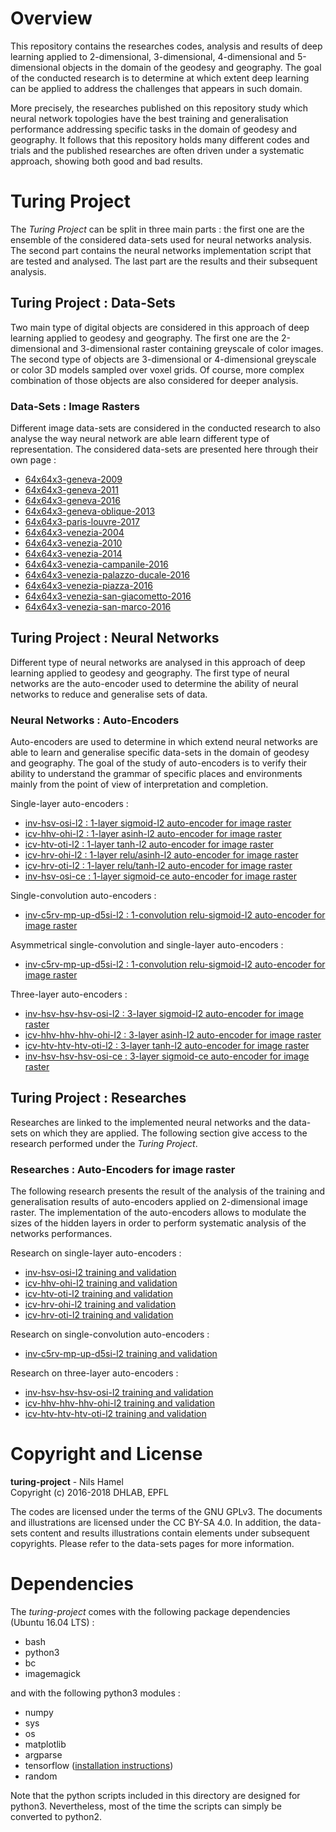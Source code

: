 # Overview

This repository contains the researches codes, analysis and results of deep learning applied to 2-dimensional, 3-dimensional, 4-dimensional and 5-dimensional objects in the domain of the geodesy and geography. The goal of the conducted research is to determine at which extent deep learning can be applied to address the challenges that appears in such domain.

More precisely, the researches published on this repository study which neural network topologies have the best training and generalisation performance addressing specific tasks in the domain of geodesy and geography. It follows that this repository holds many different codes and trials and the published researches are often driven under a systematic approach, showing both good and bad results.

# Turing Project

The _Turing Project_ can be split in three main parts : the first one are the ensemble of the considered data-sets used for neural networks analysis. The second part contains the neural networks implementation script that are tested and analysed. The last part are
the results and their subsequent analysis.

## Turing Project : Data-Sets

Two main type of digital objects are considered in this approach of deep learning applied to geodesy and geography. The first one are the 2-dimensional and 3-dimensional raster containing greyscale of color images. The second type of objects are 3-dimensional or 4-dimensional greyscale or color 3D models sampled over voxel grids. Of course, more complex combination of those objects are also considered for deeper analysis.

### Data-Sets : Image Rasters

Different image data-sets are considered in the conducted research to also analyse the way neural network are able learn different type of representation. The considered data-sets are presented here through their own page :

* [64x64x3-geneva-2009](https://github.com/nils-hamel/turing-project/blob/master/doc/dataset/64x64x3-geneva-2009.md)
* [64x64x3-geneva-2011](https://github.com/nils-hamel/turing-project/blob/master/doc/dataset/64x64x3-geneva-2011.md)
* [64x64x3-geneva-2016](https://github.com/nils-hamel/turing-project/blob/master/doc/dataset/64x64x3-geneva-2016.md)
* [64x64x3-geneva-oblique-2013](https://github.com/nils-hamel/turing-project/blob/master/doc/dataset/64x64x3-geneva-oblique-2013.md)
* [64x64x3-paris-louvre-2017](https://github.com/nils-hamel/turing-project/blob/master/doc/dataset/64x64x3-paris-louvre-2017.md)
* [64x64x3-venezia-2004](https://github.com/nils-hamel/turing-project/blob/master/doc/dataset/64x64x3-venezia-2004.md)
* [64x64x3-venezia-2010](https://github.com/nils-hamel/turing-project/blob/master/doc/dataset/64x64x3-venezia-2010.md)
* [64x64x3-venezia-2014](https://github.com/nils-hamel/turing-project/blob/master/doc/dataset/64x64x3-venezia-2014.md)
* [64x64x3-venezia-campanile-2016](https://github.com/nils-hamel/turing-project/blob/master/doc/dataset/64x64x3-venezia-campanile-2016.md)
* [64x64x3-venezia-palazzo-ducale-2016](https://github.com/nils-hamel/turing-project/blob/master/doc/dataset/64x64x3-venezia-palazzo-ducale-2016.md)
* [64x64x3-venezia-piazza-2016](https://github.com/nils-hamel/turing-project/blob/master/doc/dataset/64x64x3-venezia-piazza-2016.md)
* [64x64x3-venezia-san-giacometto-2016](https://github.com/nils-hamel/turing-project/blob/master/doc/dataset/64x64x3-venezia-san-giacometto-2016.md)
* [64x64x3-venezia-san-marco-2016](https://github.com/nils-hamel/turing-project/blob/master/doc/dataset/64x64x3-venezia-san-marco-2016.md)

## Turing Project : Neural Networks

Different type of neural networks are analysed in this approach of deep learning applied to geodesy and geography. The first type of neural networks are the auto-encoder used to determine the ability of neural networks to reduce and generalise sets of data.

### Neural Networks : Auto-Encoders

Auto-encoders are used to determine in which extend neural networks are able to learn and generalise specific data-sets in the domain of geodesy and geography. The goal of the study of auto-encoders is to verify their ability to understand the grammar of specific places and environments mainly from the point of view of interpretation and completion.

Single-layer auto-encoders :

* [inv-hsv-osi-l2 : 1-layer sigmoid-l2 auto-encoder for image raster](https://github.com/nils-hamel/turing-project/tree/master/src/turing-auto/auto-inv-hsv-osi-l2)
* [icv-hhv-ohi-l2 : 1-layer asinh-l2 auto-encoder for image raster](https://github.com/nils-hamel/turing-project/tree/master/src/turing-auto/auto-icv-hhv-ohi-l2)
* [icv-htv-oti-l2 : 1-layer tanh-l2 auto-encoder for image raster](https://github.com/nils-hamel/turing-project/tree/master/src/turing-auto/auto-icv-htv-oti-l2)
* [icv-hrv-ohi-l2 : 1-layer relu/asinh-l2 auto-encoder for image raster](https://github.com/nils-hamel/turing-project/tree/master/src/turing-auto/auto-icv-hrv-ohi-l2)
* [icv-hrv-oti-l2 : 1-layer relu/tanh-l2 auto-encoder for image raster](https://github.com/nils-hamel/turing-project/tree/master/src/turing-auto/auto-icv-hrv-oti-l2)
* [inv-hsv-osi-ce : 1-layer sigmoid-ce auto-encoder for image raster](https://github.com/nils-hamel/turing-project/tree/master/src/turing-auto/auto-inv-hsv-osi-ce)

Single-convolution auto-encoders :

* [inv-c5rv-mp-up-d5si-l2 : 1-convolution relu-sigmoid-l2 auto-encoder for image raster](https://github.com/nils-hamel/turing-project/tree/master/src/turing-auto/auto-inv-c5rv-mp-up-d5si-l2)

Asymmetrical single-convolution and single-layer auto-encoders :

* [inv-c5rv-mp-up-d5si-l2 : 1-convolution relu-sigmoid-l2 auto-encoder for image raster](https://github.com/nils-hamel/turing-project/tree/master/src/turing-auto/auto-inv-c5rv-mp-up-d5si-l2)

Three-layer auto-encoders :

* [inv-hsv-hsv-hsv-osi-l2 : 3-layer sigmoid-l2 auto-encoder for image raster](https://github.com/nils-hamel/turing-project/tree/master/src/turing-auto/auto-inv-hsv-hsv-hsv-osi-l2)
* [icv-hhv-hhv-hhv-ohi-l2 : 3-layer asinh-l2 auto-encoder for image raster](https://github.com/nils-hamel/turing-project/tree/master/src/turing-auto/auto-icv-hhv-hhv-hhv-ohi-l2)
* [icv-htv-htv-htv-oti-l2 : 3-layer tanh-l2 auto-encoder for image raster](https://github.com/nils-hamel/turing-project/tree/master/src/turing-auto/auto-icv-htv-htv-htv-oti-l2)
* [inv-hsv-hsv-hsv-osi-ce : 3-layer sigmoid-ce auto-encoder for image raster](https://github.com/nils-hamel/turing-project/tree/master/src/turing-auto/auto-inv-hsv-hsv-hsv-osi-ce)

## Turing Project : Researches

Researches are linked to the implemented neural networks and the data-sets on which they are applied. The following section give access to the research performed under the _Turing Project_.

### Researches : Auto-Encoders for image raster

The following research presents the result of the analysis of the training and
generalisation results of auto-encoders applied on 2-dimensional image raster.
The implementation of the auto-encoders allows to modulate the sizes of the
hidden layers in order to perform systematic analysis of the networks performances.

Research on single-layer auto-encoders :

* [inv-hsv-osi-l2 training and validation](https://github.com/nils-hamel/turing-project/blob/master/doc/research/8a02301cb3b9f308.md)
* [icv-hhv-ohi-l2 training and validation](https://github.com/nils-hamel/turing-project/blob/master/doc/research/7002de414bd53e16.md)
* [icv-htv-oti-l2 training and validation](https://github.com/nils-hamel/turing-project/blob/master/doc/research/1dc3c6eca32c689f.md)
* [icv-hrv-ohi-l2 training and validation](https://github.com/nils-hamel/turing-project/blob/master/doc/research/c13e876576c6ecb0.md)
* [icv-hrv-oti-l2 training and validation](https://github.com/nils-hamel/turing-project/blob/master/doc/research/72d52f8ddd4b6619.md)

Research on single-convolution auto-encoders :

* [inv-c5rv-mp-up-d5si-l2 training and validation](https://github.com/nils-hamel/turing-project/blob/master/doc/research/5c6f602bcd5ba11e.md)

Research on three-layer auto-encoders :

* [inv-hsv-hsv-hsv-osi-l2 training and validation](https://github.com/nils-hamel/turing-project/blob/master/doc/research/ce026ed0ca472cbb.md)
* [icv-hhv-hhv-hhv-ohi-l2 training and validation](https://github.com/nils-hamel/turing-project/blob/master/doc/research/8f7a9e0546192e36.md)
* [icv-htv-htv-htv-oti-l2 training and validation](https://github.com/nils-hamel/turing-project/blob/master/doc/research/752ab4601e1589d8.md)

# Copyright and License

**turing-project** - Nils Hamel <br >
Copyright (c) 2016-2018 DHLAB, EPFL

The codes are licensed under the terms of the GNU GPLv3. The documents and illustrations are licensed under the CC BY-SA 4.0. In addition, the data-sets content and results illustrations contain elements under subsequent copyrights. Please refer to the data-sets pages for more information.

# Dependencies

The _turing-project_ comes with the following package dependencies (Ubuntu 16.04 LTS) :

* bash
* python3
* bc
* imagemagick

and with the following python3 modules :

* numpy
* sys
* os
* matplotlib
* argparse
* tensorflow ([installation instructions](https://www.tensorflow.org/install/))
* random

Note that the python scripts included in this directory are designed for python3. Nevertheless, most of the time the scripts can simply be converted to python2.
